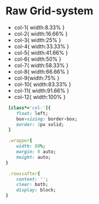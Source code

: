 # Raw Grid-system

* col-1{ width:8.33% }
* col-2{ width:16.66% }
* col-3{ width:25% }
* col-4{ width:33.33% }
* col-5{ width:41.66% }
* col-6{ width:50% }
* col-7{ width:58.33% }
* col-8{ width:66.66% }
* col-9{width:75% }
* col-10{ width:83.33% }
* col-11{ width:91.66% }
* col-12{ width:100% }


```ruby
 [class*='col-']{
 	float: left;
 	box-sizing: border-box;
 	border: 1px solid;
 }
```
```ruby
 .wrapper{
	width: 80%;
	margin: 0 auto;
	height: auto;
}
```
```ruby
 .row::after{
	content: '';
	clear: both;
	display: block;
}
```
